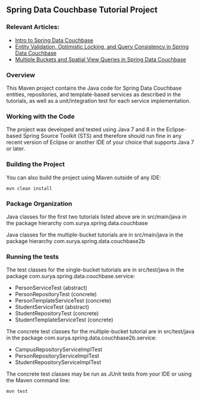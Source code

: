 ## Spring Data Couchbase Tutorial Project

### Relevant Articles:
- [Intro to Spring Data Couchbase](https://www.surya.com/spring-data-couchbase)
- [Entity Validation, Optimistic Locking, and Query Consistency in Spring Data Couchbase](https://www.surya.com/entity-validation-locking-and-query-consistency-in-spring-data-couchbase)
- [Multiple Buckets and Spatial View Queries in Spring Data Couchbase](https://www.surya.com/spring-data-couchbase-buckets-and-spatial-view-queries)

### Overview
This Maven project contains the Java code for Spring Data Couchbase
entities, repositories, and template-based services
as described in the tutorials, as well as a unit/integration test
for each service implementation.

### Working with the Code
The project was developed and tested using Java 7 and 8 in the Eclipse-based
Spring Source Toolkit (STS) and therefore should run fine in any
recent version of Eclipse or another IDE of your choice
that supports Java 7 or later.

### Building the Project
You can also build the project using Maven outside of any IDE:
```
mvn clean install
```

### Package Organization
Java classes for the first two tutorials listed above are in src/main/java in the package hierarchy
com.surya.spring.data.couchbase

Java classes for the multiple-bucket tutorials are in src/main/java in the package hierarchy
com.surya.spring.data.couchbase2b

### Running the tests
The test classes for the single-bucket tutorials are in src/test/java in the package
com.surya.spring.data.couchbase.service:
- PersonServiceTest (abstract)
- PersonRepositoryTest (concrete)
- PersonTemplateServiceTest (concrete)
- StudentServiceTest (abstract)
- StudentRepositoryTest (concrete)
- StudentTemplateServiceTest (concrete)

The concrete test classes for the multiple-bucket tutorial are in src/test/java in the package
com.surya.spring.data.couchbase2b.service:
- CampusRepositoryServiceImplTest
- PersonRepositoryServiceImplTest
- StudentRepositoryServiceImplTest

The concrete test classes may be run as JUnit tests from your IDE
or using the Maven command line:
```
mvn test
```
